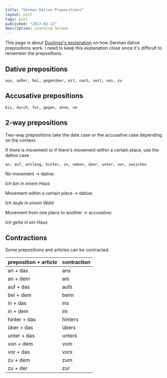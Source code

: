 ```yaml
---
title: "German Dative Prepositions"
layout: post
tags: post
published: "2017-03-12"
description: Learning German
---
```


This page is about [Duolingo's explanation](https://www.duolingo.com/skill/de/Dative-Prepositions) on how German dative prepositions work. I need to keep this explanation close since it's difficult to remember the prepositions.

## Dative prepositions

    aus, aüßer, bei, gegenüber, mit, nach, seit, von, zu

## Accusative prepositions

    bis, durch, für, gegen, ohne, um

## 2-way prepositions

Two-way prepositions take the date case or the accusative case depending on the context.

If there is movement or if there's movement within a certain place, use the dative case

    an, auf, entlang, hinter, in, neben, über, unter, vor, zwischen

No movement -> dative:

*Ich bin in einem Haus*

Movement within a certain place -> dative:

*Ich laufe in einem Wald*

Movement from one place to another -> accusative:

*Ich gehe in ein Haus*

## Contractions

Some prepositions and articles can be contracted.

| preposition + article | contraction |
| :-------------------- | :---------- |
| an + das              | ans         |
| an + dem              | am          |
| auf + das             | aufs        |
| bei + dem             | beim        |
| in + das              | ins         |
| in + dem              | im          |
| hinter + das          | hinters     |
| über + das            | übers       |
| unter + das           | unters      |
| von + dem             | vom         |
| vor + das             | vors        |
| zu + dem              | zum         |
| zu + der              | zur         |
